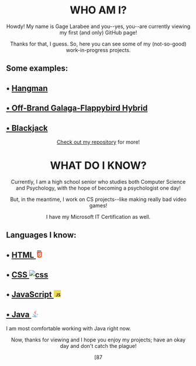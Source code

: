 <h1 align = "center"> WHO AM I? </h1>
<p align = "center"> Howdy! My name is Gage Larabee and you--yes, you--are currently viewing my first (and only) GitHub page! </p>
<p align = "center"> Thanks for that, I guess. So, here you can see some of my (not-so-good) work-in-progress projects. </p>

<h2> Some examples: </h2>
<h2> • <a href = "https://github.com/CorvidDoctor/Java-Hangman" target = "_blank"> Hangman </h2>
<h2> • <a href = "https://github.com/CorvidDoctor/Bad-Galaga" target = "_blank"> Off-Brand Galaga-Flappybird Hybrid </h2>
<h2> • <a href = "https://github.com/CorvidDoctor/Blackjack-in-Python" target = "_blank"> Blackjack</h2>
<p align = "center"> Check out my <a href = "https://github.com/CorvidDoctor?tab=repositories" target = "_blank"> repository</a> for more!</p>

<h1 align = "center"> WHAT DO I KNOW? </h1>
<p align = "center"> Currently, I am a high school senior who studies both Computer Science and Psychology, with the hope of becoming a psychologist one day! </p>
<p align = "center"> But, in the meantime, I work on CS projects--like making really bad video games! </p>
<p align = "center"> I have my Microsoft IT Certification as well. </p>

<h2> Languages I know: </h2>
<h2> • <a href="https://www.w3.org/html/" target="_blank" rel="noreferrer"> HTML <img src="https://raw.githubusercontent.com/devicons/devicon/master/icons/html5/html5-original-wordmark.svg" alt="html5" width="20" height="20"/> </a> </h2>
<h2> • <a href = "https://www.w3.org/Style/CSS/Overview.en.html" target = "_blank" rel = "noreferrer"> CSS <img src = "https://static-00.iconduck.com/assets.00/file-type-css-icon-902x1024-dqy5inwy.png" alt = "css" width = "20" height = "20"/> </a></h2>
<h2> • <a href="https://developer.mozilla.org/en-US/docs/Web/JavaScript" target="_blank" rel="noreferrer"> JavaScript <img src="https://raw.githubusercontent.com/devicons/devicon/master/icons/javascript/javascript-original.svg" alt="javascript" width="20" height="20"/></h2>
<h2> • <a href="https://www.java.com" target="_blank" rel="noreferrer"> Java <img src="https://raw.githubusercontent.com/devicons/devicon/master/icons/java/java-original.svg" alt="java" width="20" height="20"/> </a>  </h2>

<p> I am most comfortable working with Java right now. </p>

<p align = "center"> Now, thanks for viewing and I hope you enjoy my projects; have an okay day and don't catch the plague! </p>
<p align = "center"> [87 </p>
